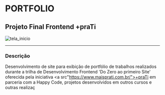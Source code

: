 # PORTFOLIO
## Projeto Final Frontend +praTi

![tela_inicio](https://user-images.githubusercontent.com/110631380/221247055-0c3ec2d8-7d89-4ef0-ac5b-593abcc1d91c.jpg)

<hr>

### Descrição

Desenvolvimento de site para exibição de portfólio de trabalhos realizados durante a trilha de Desenvolvimento Frontend 'Do Zero ao primeiro Site' oferecida pela iniciativa <a src"https://www.maisprati.com.br/">+praTi</a> em parceria com a <a src="https://www.vemserhappy.com.br/">Happy Code</a>, projetos desenvolvidos em outros cursos e outras realizaç
